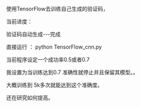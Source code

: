 
使用TensorFlow去训练自己生成的验证码，

当前进度：

验证码自动生成---完成


直接运行 ：
python TensorFlow_cnn.py

当前程序设定一个成功率0.5或者0.7

我设置为当训练达到0.7 准确性就停止并且保留其模型。。

大概训练到 5k多次就能达到这个准确度。

还在研究如何提高。
